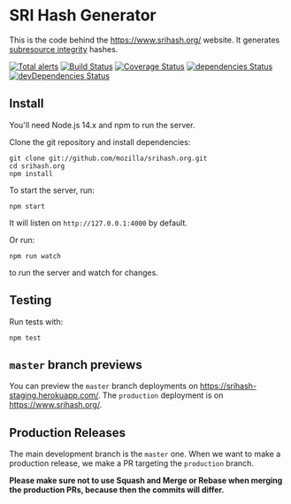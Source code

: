 # SRI Hash Generator

This is the code behind the <https://www.srihash.org/> website. It generates [subresource integrity](https://www.w3.org/TR/SRI/) hashes.

[![Total alerts](https://img.shields.io/lgtm/alerts/g/mozilla/srihash.org.svg?logo=lgtm&logoWidth=18)](https://lgtm.com/projects/g/mozilla/srihash.org/alerts/)
[![Build Status](https://travis-ci.org/mozilla/srihash.org.svg?branch=master)](https://travis-ci.org/mozilla/srihash.org)
[![Coverage Status](https://coveralls.io/repos/mozilla/srihash.org/badge.svg?branch=master)](https://coveralls.io/r/mozilla/srihash.org?branch=master)
[![dependencies Status](https://david-dm.org/mozilla/srihash.org/status.svg)](https://david-dm.org/mozilla/srihash.org)
[![devDependencies Status](https://david-dm.org/mozilla/srihash.org/dev-status.svg)](https://david-dm.org/mozilla/srihash.org?type=dev)

## Install

You'll need Node.js 14.x and npm to run the server.

Clone the git repository and install dependencies:

```shell
git clone git://github.com/mozilla/srihash.org.git
cd srihash.org
npm install
```

To start the server, run:

```shell
npm start
```

It will listen on `http://127.0.0.1:4000` by default.

Or run:

```shell
npm run watch
```

to run the server and watch for changes.

## Testing

Run tests with:

```shell
npm test
```

## `master` branch previews

You can preview the `master` branch deployments on <https://srihash-staging.herokuapp.com/>. The `production` deployment is on <https://www.srihash.org/>.

## Production Releases

The main development branch is the `master` one. When we want to make a production release, we make a PR targeting the `production` branch.

**Please make sure not to use Squash and Merge or Rebase when merging the production PRs, because then the commits will differ.**
